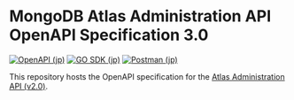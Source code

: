 # MongoDB Atlas Administration API OpenAPI Specification 3.0
[![OpenAPI (jp)](https://img.shields.io/badge/openapi-click%20to%20preview-rgb(71%2C162%2C72)?style=for-the-badge&logo=mongodb)](https://htmlpreview.github.io/?https://github.com/mongodb/openapi/blob/main/openapi/branded-preview.html)
[![GO SDK (jp)](https://img.shields.io/badge/GO%20SDK-click%20to%20open-rgb(21%2C151%2C183)?style=for-the-badge&logo=go)](https://github.com/mongodb/atlas-sdk-go)
[![Postman (jp)](https://img.shields.io/badge/Postman-click%20to%20open-rgb(239%2C91%2C37)?style=for-the-badge&logo=postman)](https://www.postman.com/mongodb-devrel/workspace/mongodb-atlas-administration-apis/overview)

This repository hosts the OpenAPI specification for the [Atlas Administration API (v2.0)](https://www.mongodb.com/docs/atlas/reference/api-resources-spec/v2/).

